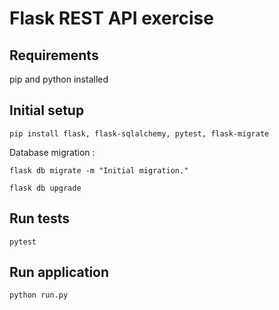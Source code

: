 # Flask REST API exercise

## Requirements
pip and python installed

## Initial setup
```pip install flask, flask-sqlalchemy, pytest, flask-migrate```

Database migration : 

```flask db migrate -m "Initial migration."```

```flask db upgrade```

## Run tests 
```pytest```

## Run application 
```python run.py```

